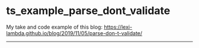 # ts_example_parse_dont_validate
My take and code example of this blog: https://lexi-lambda.github.io/blog/2019/11/05/parse-don-t-validate/

---

